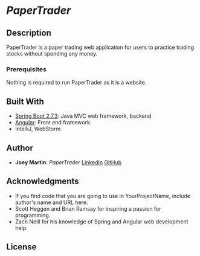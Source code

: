 # *PaperTrader*
## Description

PaperTrader is a paper trading web application for users to practice trading stocks without spending any money. 

### Prerequisites

Nothing is required to run PaperTrader as it is a website.

## Built With

- [Spring Boot 2.7.3](https://spring.io): Java MVC web framework, backend
- [Angular](https://angular.io): Front end framework.
- IntelliJ, WebStorm

## Author

- **Joey Martin**: *PaperTrader* [LinkedIn](www.linkedin.com/in/joey-martin-8727641a1) [GitHub](https://github.com/martinj2-dot)

## Acknowledgments

- If you find code that you are going to use in YourProjectName, include author's name and URL here.
- Scott Heggen and Brian Ramsay for inspiring a passion for programming.
- Zach Neill for his knowledge of Spring and Angular web development help.

## License 

